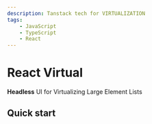```yaml
---
description: Tanstack tech for VIRTUALIZATION
tags:
    - JavaScript
    - TypeScript
    - React
---
```


# React Virtual

**Headless** UI for Virtualizing Large Element Lists

## Quick start
